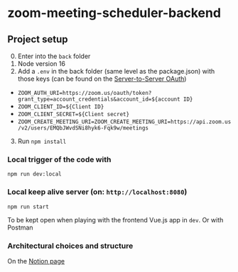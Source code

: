 # zoom-meeting-scheduler-backend

## Project setup
0. Enter into the `back` folder
1. Node version 16
2. Add a `.env` in the back folder (same level as the package.json) with those keys (can be found on the [Server-to-Server OAuth](https://marketplace.zoom.us/develop/apps/F2lMl2mXRAmIiAalDGjQ5A/credentials))
  - `ZOOM_AUTH_URI=https://zoom.us/oauth/token?grant_type=account_credentials&account_id=${account ID}`
  - `ZOOM_CLIENT_ID=${Client ID}`
  - `ZOOM_CLIENT_SECRET=${Client secret}`
  - `ZOOM_CREATE_MEETING_URI=ZOOM_CREATE_MEETING_URI=https://api.zoom.us/v2/users/EMQbJWvdSNi8hyk6-Fqk9w/meetings`
3. Run `npm install`


### Local trigger of the code with
```
npm run dev:local
```

### Local keep alive server (on: `http://localhost:8080`)
```
npm run start
```
To be kept open when playing with the frontend Vue.js app in `dev`. Or with Postman

### Architectural choices and structure
On the [Notion page](https://thomassohet.notion.site/Technical-Challenge-674a66b9a25845938dcac1a4df4a3df3)

